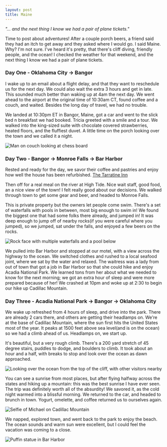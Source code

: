 ```yaml
---
layout: post
title: Maine
---
```

*"... and the next thing I know we had a pair of plane tickets."*

Time to post about adventures! After a couple porch beers, a friend said they had an itch to get away and they asked where I would go. I said Maine. Why? I'm not sure. I've heard it's pretty, that there's cliff diving, friendly people, and the ocean! I checked the weather for that weekend, and the next thing I know we had a pair of plane tickets.
### Day One - Oklahoma City -> Bangor
I wake up to an email about a flight delay, and that they want to reschedule us for the next day. We could also wait the extra 3 hours and get in late. This sounded much better than waking up at 4am the next day. We went ahead to the airport at the original time of 10:30am CT, found coffee and a couch, and waited. Besides the long day of travel, we had no trouble.

We landed at 10:30pm ET in Bangor, Maine, got a car and went to the slick bed n breakfast we had booked. Tricia greeted with a smile and a tour. We walked into the king-sized suite with chocolate covered strawberries, heated floors, and the fluffiest duvet. A little time on the porch looking over the town and we called it a night.

![Man on couch looking at chess board](/assets/img/maine1.jpg "Michael in the bed and breakfast")
### Day Two - Bangor -> Monroe Falls -> Bar Harbor
Rested and ready for the day, we savor their coffee and pastries and enjoy how well the house has been refurbished. [The Tarratine Inn](https://www.tarratinebangor.com/tarratine-inn/)

Then off for a real meal on the river at High Tide. Nice wait staff, good food, an a nice view of the town! I felt really good about our decisions. We walked through town to get some gear and beer, and headed to Monroe Falls.

This is private property but the owners let people come swim. There's a set of waterfalls with pools in between, most big enough to swim in! We found the biggest one that had some folks there already, and jumped in! It was deep enough to jump off of nearby rocks(if you were careful where you jumped), so we jumped, sat under the falls, and enjoyed a few beers on the rocks.

![Rock face with multiple waterfalls and a pool below](/assets/img/maine2.jpg "A peaceful sight from nature")

We pulled into Bar Harbor and stopped at our motel, with a view across the highway to the ocean. We switched clothes and rushed to a local seafood joint, where we sat by the water and relaxed. The waitress was a lady from out of town that got a job in Bar Harbor so that she could hike and enjoy Acadia National Park. We learned tons from her about what we needed to know for the next morning; we got an extra hour of sleep and were more prepared because of her!
We crashed at 10pm and woke up at 2:30 to begin our hike up Cadillac Mountain.

### Day Three - Acadia National Park -> Bangor -> Oklahoma City
We wake up refreshed from 4 hours of sleep, and drive into the park. There are already 2 cars there, and others are getting their headlamps on. We're at the base of Cadillac Mountain, where the sun first hits the United States most of the year. It peaks at 1500 feet above sea level(and is on the ocean) so we had a climb ahead of us. Headlamps on, we start up.

It's beautiful, but a very rough climb. There's a 200 yard stretch of 45 degree stairs, puddles to dodge, and boulders to climb. It took about an hour and a half, with breaks to stop and look over the ocean as dawn approached.

![Looking over the ocean from the top of the cliff, with other visitors nearby](/assets/img/maine4.jpg "All the more glorious because of the work to get there")

You can see a sunrise from most places, but after flying halfway across the states and hiking up a mountain: this was the best sunrise I have ever seen. The trip was definitely worth all of the absurdity! We savored it, as the cold night warmed into a blissful morning. We returned to the car, and headed to brunch in town. Yogurt, omelette, and coffee returned us to ourselves again.

![Selfie of Michael on Cadillac Mountain](/assets/img/maine3.jpg "Obligatory selfie")

We napped, explored town, and went back to the park to enjoy the beach. The ocean sounds and warm sun were excellent, but I could feel the vacation was coming to a close.

![Puffin statue in Bar Harbor](/assets/img/maine5.jpg "Puffin")
